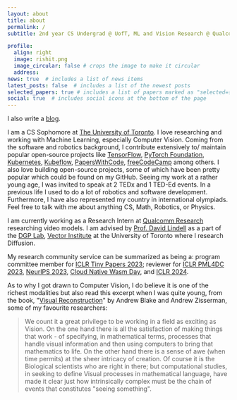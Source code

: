 ```yaml
---
layout: about
title: about
permalink: /
subtitle: 2nd year CS Undergrad @ UofT, ML and Vision Research @ Qualcomm, DGP Lab, Vector Institute

profile:
  align: right
  image: rishit.png
  image_circular: false # crops the image to make it circular
  address: 
news: true  # includes a list of news items
latest_posts: false  # includes a list of the newest posts
selected_papers: true # includes a list of papers marked as "selected={true}"
social: true  # includes social icons at the bottom of the page
---
```


I also write a [blog](https://rishit-dagli.github.io/).

I am a CS Sophomore at [The University of Toronto](https://web.cs.toronto.edu/). I love researching and working with Machine Learning, especially Computer Vision. Coming from the software and robotics background, I contribute extensively to/ maintain popular open-source projects like [TensorFlow](https://www.tensorflow.org/), [PyTorch Foundation](https://pytorch.org/), [Kubernetes](https://kubernetes.io/), [Kubeflow](https://www.kubeflow.org/), [PapersWithCode](https://paperswithcode.com/), [freeCodeCamp](https://www.freecodecamp.org/) among others. I also love building open-source projects, some of which have been pretty popular which could be found on my GitHub. Seeing my work at a rather young age, I was invited to speak at 2 TEDx and 1 TED-Ed events. In a previous life I used to do a lot of robotics and software development. Furthermore, I have also represented my country in international olympiads. Feel free to talk with me about anything CS, Math, Robotics, or Physics.

I am currently working as a Research Intern at [Qualcomm Research](https://www.qualcomm.com/research) researching video models. I am advised by [Prof. David Lindell](https://davidlindell.com/) as a part of the [DGP Lab](https://www.dgp.toronto.edu/), [Vector Institute](https://vectorinstitute.ai/) at the University of Toronto where I research Diffusion.
<!-- , previously I worked as a research intern on a Machine Learning proposal at [SpaceX](spacex.com) before which I worked as a research intern on the Exoplanet Detection Proposal part of [JWST](https://webbtelescope.org/) before which I have also been a student researcher on a grant at [Google AI](https://ai.google/). Apart from this, I also was an MLH Fellow and an intern at Robotron Labs and a TA at Science Kidz. -->

My research community service can be summarized as being a: program committee member for [ICLR Tiny Papers 2023](https://iclr.cc/Conferences/2023/CallForTinyPapers); reviewer for [ICLR PML4DC 2023](https://pml4dc.github.io/iclr2023/), [NeurIPS 2023](https://neurips.cc/), [Cloud Native Wasm Day](https://events.linuxfoundation.org/kubecon-cloudnativecon-north-america/co-located-events/cloud-native-wasm-day/), and [ICLR 2024](https://iclr.cc/).

As to why I got drawn to Computer Vision, I do believe it is one of the richest modalities but also read this excerpt when I was quite young, from the book, "[Visual Reconstruction](https://mitpress.mit.edu/9780262524063/visual-reconstruction/)" by Andrew Blake and Andrew Zisserman, some of my favourite researchers:

> We count it a great privilege to be working in a field as exciting as Vision. On the one hand there is all the satisfaction of making things that work - of specifying, in mathematical terms, processes that handle visual information and then using computers to bring that mathematics to life. On the other hand there is a sense of awe (when time permits) at the sheer intricacy of creation. Of course it is the Biological scientists who are right in there; but computational studies, in seeking to define Visual processes in mathematical language, have made it clear just how intrinsically complex must be the chain of events that constitutes "seeing something".

<!-- I deeply thank the following organization for current/ in the past supporting my work either through scholarships or research grants or support of some sort: Linux Foundation, Google AI, Google Cloud, University of Toronto, Vector Institute, Stanford, CNCF, and Intel AI. -->

